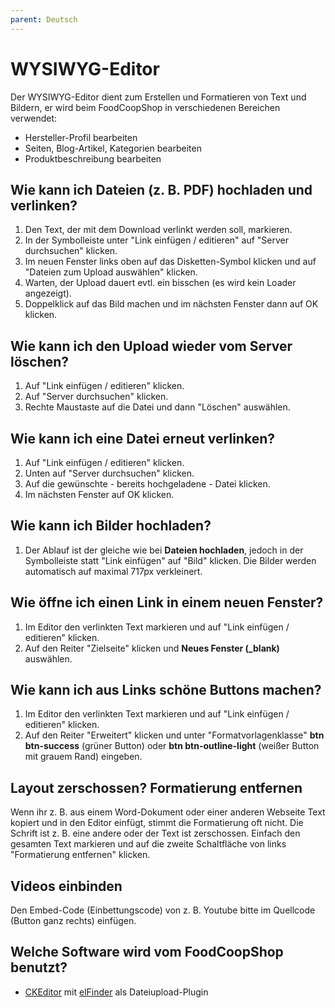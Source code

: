 ```yaml
---
parent: Deutsch
---
```


# WYSIWYG-Editor

Der WYSIWYG-Editor dient zum Erstellen und Formatieren von Text und Bildern, er wird beim FoodCoopShop in verschiedenen Bereichen verwendet:

* Hersteller-Profil bearbeiten
* Seiten, Blog-Artikel, Kategorien bearbeiten
* Produktbeschreibung bearbeiten

## Wie kann ich Dateien (z. B. PDF) hochladen und verlinken?
1. Den Text, der mit dem Download verlinkt werden soll, markieren.
2. In der Symbolleiste unter "Link einfügen / editieren" auf "Server durchsuchen" klicken.
3. Im neuen Fenster links oben auf das Disketten-Symbol klicken und auf "Dateien zum Upload auswählen" klicken.
4. Warten, der Upload dauert evtl. ein bisschen (es wird kein Loader angezeigt).
5. Doppelklick auf das Bild machen und im nächsten Fenster dann auf OK klicken.

## Wie kann ich den Upload wieder vom Server löschen?
1. Auf "Link einfügen / editieren" klicken.
2. Auf "Server durchsuchen" klicken.
3. Rechte Maustaste auf die Datei und dann "Löschen" auswählen.

## Wie kann ich eine Datei erneut verlinken?
1. Auf "Link einfügen / editieren" klicken.
2. Unten auf "Server durchsuchen" klicken.
3. Auf die gewünschte - bereits hochgeladene - Datei klicken.
4. Im nächsten Fenster auf OK klicken.

## Wie kann ich Bilder hochladen?
1. Der Ablauf ist der gleiche wie bei **Dateien hochladen**, jedoch in der Symbolleiste statt "Link einfügen" auf "Bild" klicken. Die Bilder werden automatisch auf maximal 717px verkleinert.

## Wie öffne ich einen Link in einem neuen Fenster?
1. Im Editor den verlinkten Text markieren und auf "Link einfügen / editieren" klicken.
2. Auf den Reiter "Zielseite" klicken und **Neues Fenster (_blank)** auswählen.

## Wie kann ich aus Links schöne Buttons machen?
1. Im Editor den verlinkten Text markieren und auf "Link einfügen / editieren" klicken.
2. Auf den Reiter "Erweitert" klicken und unter "Formatvorlagenklasse" **btn btn-success** (grüner Button) oder **btn btn-outline-light** (weißer Button mit grauem Rand) eingeben.

## Layout zerschossen? Formatierung entfernen
Wenn ihr z. B. aus einem Word-Dokument oder einer anderen Webseite Text kopiert und in den Editor einfügt, stimmt die Formatierung oft nicht. Die Schrift ist z. B. eine andere oder der Text ist zerschossen. Einfach den gesamten Text markieren und auf die zweite Schaltfläche von links "Formatierung entfernen" klicken.

## Videos einbinden
Den Embed-Code (Einbettungscode) von z. B. Youtube bitte im Quellcode (Button ganz rechts) einfügen.

## Welche Software wird vom FoodCoopShop benutzt?
* [CKEditor](https://ckeditor.com/) mit [elFinder](https://studio-42.github.io/elFinder/) als Dateiupload-Plugin
